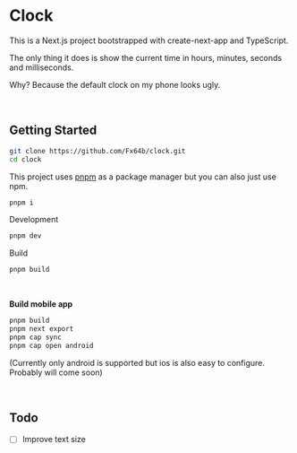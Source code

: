 # Clock

This is a Next.js project bootstrapped with create-next-app and TypeScript.

The only thing it does is show the current time in hours, minutes, seconds and milliseconds.

Why? Because the default clock on my phone looks ugly.

<br>

## Getting Started

```bash
git clone https://github.com/Fx64b/clock.git
cd clock
```

This project uses [pnpm](https://pnpm.io/installation) as a package manager but you can also just use npm.

```bash
pnpm i
```

Development
```bash
pnpm dev
```

Build
```bash
pnpm build
```
<br>

**Build mobile app**
```bash
pnpm build
pnpm next export
pnpm cap sync
pnpm cap open android
```
(Currently only android is supported but ios is also easy to configure. Probably will come soon)


<br>

## Todo
- [ ] Improve text size